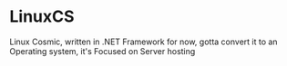 # LinuxCS
Linux Cosmic, written in .NET Framework for now, gotta convert it to an Operating system, it's Focused on Server hosting
